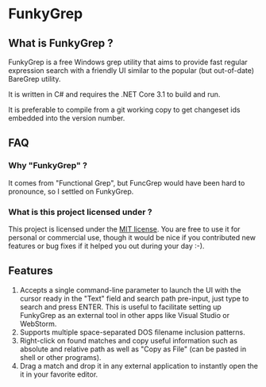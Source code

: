 FunkyGrep
=========
What is FunkyGrep ?
-------------------
FunkyGrep is a free Windows grep utility that aims to provide fast regular expression search with
a friendly UI similar to the popular (but out-of-date) BareGrep utility.

It is written in C# and requires the .NET Core 3.1 to build and run.

It is preferable to compile from a git working copy to get changeset ids embedded into the version number.

FAQ
---
### Why "FunkyGrep" ?
It comes from "Functional Grep", but FuncGrep would have been hard to pronounce, so I settled on FunkyGrep.

### What is this project licensed under ?
This project is licensed under the [MIT license](http://opensource.org/licenses/MIT). You are free to use it for personal or commercial use, though it would be nice if you contributed new features or bug fixes if it helped you out during your day :-).

Features
--------
1. Accepts a single command-line parameter to launch the UI with the cursor ready in the "Text" field and search path pre-input, just type to search and press ENTER. This is useful to facilitate setting up FunkyGrep as an external tool in other apps like Visual Studio or WebStorm.
2. Supports multiple space-separated DOS filename inclusion patterns.
3. Right-click on found matches and copy useful information such as absolute and relative path as well as "Copy as File" (can be pasted in shell or other programs).
4. Drag a match and drop it in any external application to instantly open the it in your favorite editor.
